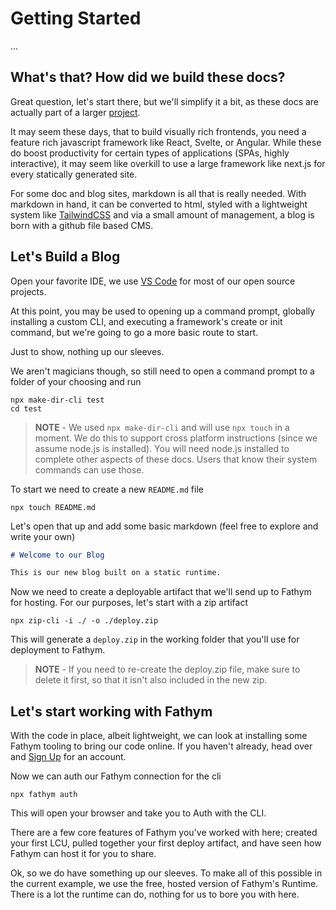 # Getting Started

...

## What's that? How did we build these docs?

Great question, let's start there, but we'll simplify it a bit, as these docs are actually part of a larger [project](https://github.com/fathym/eac/docs).

It may seem these days, that to build visually rich frontends, you need a feature rich javascript framework like React, Svelte, or Angular. While these do boost productivity for certain types of applications (SPAs, highly interactive), it may seem like overkill to use a large framework like next.js for every statically generated site.

For some doc and blog sites, markdown is all that is really needed. With markdown in hand, it can be converted to html, styled with a lightweight system like [TailwindCSS](https://tailwindcss.com/docs/typography-plugin) and via a small amount of management, a blog is born with a github file based CMS.

## Let's Build a Blog

Open your favorite IDE, we use [VS Code](https://code.visualstudio.com/download) for most of our open source projects.

At this point, you may be used to opening up a command prompt, globally installing a custom CLI, and executing a framework's create or init command, but we're going to go a more basic route to start.

Just to show, nothing up our sleeves.

We aren't magicians though, so still need to open a command prompt to a folder of your choosing and run

```cli
npx make-dir-cli test
cd test
```

> **NOTE** - We used `npx make-dir-cli` and will use `npx touch` in a moment. We do this to support cross platform instructions (since we assume node.js is installed). You will need node.js installed to complete other aspects of these docs. Users that know their system commands can use those.

To start we need to create a new `README.md` file

```cli
npx touch README.md
```

Let's open that up and add some basic markdown (feel free to explore and write your own)

```markdown
# Welcome to our Blog

This is our new blog built on a static runtime.
```

Now we need to create a deployable artifact that we'll send up to Fathym for hosting. For our purposes, let's start with a zip artifact

```cli
npx zip-cli -i ./ -o ./deploy.zip
```

This will generate a `deploy.zip` in the working folder that you'll use for deployment to Fathym.

> **NOTE** - If you need to re-create the deploy.zip file, make sure to delete it first, so that it isn't also included in the new zip.

## Let's start working with Fathym

With the code in place, albeit lightweight, we can look at installing some Fathym tooling to bring our code online. If you haven't already, head over and [Sign Up](https://www.fathym.com/dashboard) for an account.

Now we can auth our Fathym connection for the cli

```cli
npx fathym auth
```

This will open your browser and take you to Auth with the CLI.

There are a few core features of Fathym you've worked with here; created your first LCU, pulled together your first deploy artifact, and have seen how Fathym can host it for you to share.

Ok, so we do have something up our sleeves. To make all of this possible in the current example, we use the free, hosted version of Fathym's Runtime. There is a lot the runtime can do, nothing for us to bore you with here.
